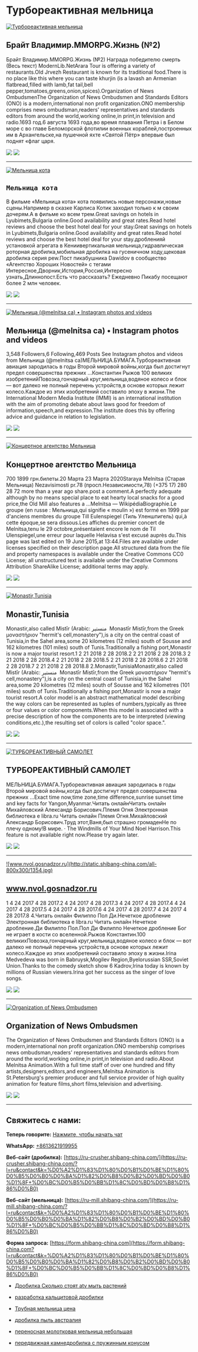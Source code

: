 # Турбореактивная мельница

<a href="https://swt.shibang-china.com/?l=ru&img&k=%D0%A2%D1%83%D1%80%D0%B1%D0%BE%D1%80%D0%B5%D0%B0%D0%BA%D1%82%D0%B8%D0%B2%D0%BD%D0%B0%D1%8F+%D0%BC%D0%B5%D0%BB%D1%8C%D0%BD%D0%B8%D1%86%D0%B0" target="_blank">![Турбореактивная мельница](http://static.shibang-china.com/all-800x300/577.jpg)</a>

## Брайт Владимир.MMORPG.Жизнь (№2)
Брайт Владимир.MMORPG.Жизнь (№2) Награда победителю смерть (Весь текст) ModernLib.NetArara Tour is offering a variety of restaurants.Old Jrvezh Restaurant is known for its traditional food.There is no place like this where you can taste khurjin (is a lavash an Armenian flatbread,filled with lamb,fat tail,bell pepper,tomatoes,greens,onion,spices).Organization of News OmbudsmenThe Organization of News Ombudsmen and Standards Editors (ONO) is a modern,international non profit organization.ONO membership comprises news ombudsman,readers' representatives and standards editors from around the world,working online,in print,in television and radio.1693 год.6 августа 1693 года,во время плавания Петра i в Белом море с во главе Беломорской флотилии военных кораблей,построенных им в Архангельске,на пушечной яхте &#171;Святой Пётр&#187; впервые был поднят &#171;флаг царя.


<a href="https://whatsapp.shibangsoft.com/WhatsApp.php" target="_blank" title="WhatsApp">![](http://static.shibang-china.com/icon/whatsapp.png)</a> <a href="https://swt.shibang-china.com/?l=ru&icon&k=%D0%A2%D1%83%D1%80%D0%B1%D0%BE%D1%80%D0%B5%D0%B0%D0%BA%D1%82%D0%B8%D0%B2%D0%BD%D0%B0%D1%8F+%D0%BC%D0%B5%D0%BB%D1%8C%D0%BD%D0%B8%D1%86%D0%B0" target="_blank">![](http://static.shibang-china.com/icon/chat-ru.png)</a>

---

<a href="https://swt.shibang-china.com/?l=ru&img&k=%D0%A2%D1%83%D1%80%D0%B1%D0%BE%D1%80%D0%B5%D0%B0%D0%BA%D1%82%D0%B8%D0%B2%D0%BD%D0%B0%D1%8F+%D0%BC%D0%B5%D0%BB%D1%8C%D0%BD%D0%B8%D1%86%D0%B0" target="_blank">![`Мельница кота`](http://static.shibang-china.com/all-800x300/108.jpg)</a>

## `Мельница кота`
В фильме &#171;Мельница кота&#187; кота появились новые персонажи,новые сцены.Например в сказке Карлиса Котик заходил только к м своим дочерям.А в фильме ко всем трем.Great savings on hotels in Lyubimets,Bulgaria online.Good availability and great rates.Read hotel reviews and choose the best hotel deal for your stay.Great savings on hotels in Lyubimets,Bulgaria online.Good availability and great rates.Read hotel reviews and choose the best hotel deal for your stay.дробленияй установкой агрегата в Кениивертикальная мельница,гидравлическая роторная дробилка,мобильная дробилка на гусеничном ходу,щековая дробилка серия pew.Пост пикабушника Dawidov в сообщество &#171;Агентство Хороших Новостей&#187; с тегами Интересное,Дворник,История,Россия,Интересно узнать,Длиннопост.Есть что рассказать? Ежедневно Пикабу посещают более 2 млн человек.


<a href="https://whatsapp.shibangsoft.com/WhatsApp.php" target="_blank" title="WhatsApp">![](http://static.shibang-china.com/icon/whatsapp.png)</a> <a href="https://swt.shibang-china.com/?l=ru&icon&k=%D0%A2%D1%83%D1%80%D0%B1%D0%BE%D1%80%D0%B5%D0%B0%D0%BA%D1%82%D0%B8%D0%B2%D0%BD%D0%B0%D1%8F+%D0%BC%D0%B5%D0%BB%D1%8C%D0%BD%D0%B8%D1%86%D0%B0" target="_blank">![](http://static.shibang-china.com/icon/chat-ru.png)</a>

---

<a href="https://swt.shibang-china.com/?l=ru&img&k=%D0%A2%D1%83%D1%80%D0%B1%D0%BE%D1%80%D0%B5%D0%B0%D0%BA%D1%82%D0%B8%D0%B2%D0%BD%D0%B0%D1%8F+%D0%BC%D0%B5%D0%BB%D1%8C%D0%BD%D0%B8%D1%86%D0%B0" target="_blank">![Мельница (@melnitsa ca) • Instagram photos and videos](http://static.shibang-china.com/all-800x300/1124.jpg)</a>

## Мельница (@melnitsa ca) • Instagram photos and videos
3,548 Followers,6 Following,469 Posts See Instagram photos and videos from Мельница (@melnitsa ca)МЕЛЬНИЦА.БУМАГА.Турбореактивная авиация зародилась в годы Второй мировой войны,когда был достигнут предел совершенства прежних …Константин Рыжов 100 великих изобретенийПовозка,гончарный круг,мельница,водяное колесо и блок — вот далеко не полный перечень устройств,в основе которых лежит колесо.Каждое из этих изобретений составило эпоху в жизни.The International Modern Media Institute (IMMI) is an international institution with the aim of promoting debate about laws good for freedom of information,speech,and expression.The institute does this by offering advice and guidance in relation to legislation.


<a href="https://whatsapp.shibangsoft.com/WhatsApp.php" target="_blank" title="WhatsApp">![](http://static.shibang-china.com/icon/whatsapp.png)</a> <a href="https://swt.shibang-china.com/?l=ru&icon&k=%D0%A2%D1%83%D1%80%D0%B1%D0%BE%D1%80%D0%B5%D0%B0%D0%BA%D1%82%D0%B8%D0%B2%D0%BD%D0%B0%D1%8F+%D0%BC%D0%B5%D0%BB%D1%8C%D0%BD%D0%B8%D1%86%D0%B0" target="_blank">![](http://static.shibang-china.com/icon/chat-ru.png)</a>

---

<a href="https://swt.shibang-china.com/?l=ru&img&k=%D0%A2%D1%83%D1%80%D0%B1%D0%BE%D1%80%D0%B5%D0%B0%D0%BA%D1%82%D0%B8%D0%B2%D0%BD%D0%B0%D1%8F+%D0%BC%D0%B5%D0%BB%D1%8C%D0%BD%D0%B8%D1%86%D0%B0" target="_blank">![Концертное агентство Мельница](http://static.shibang-china.com/all-800x300/542.jpg)</a>

## Концертное агентство Мельница
700 1899 грн.билеты.20 Марта 23 Марта 2020Staraya Melnitsa (Старая Мельница) Nezavisimosti pr.78 (просп.Независимости,78) (+375 17) 280 28 72 more than a year ago share.post a comment.A perfectly adequate although by no means special place to eat hearty local snacks for a good price,the Old Mill also features a …Melnitsa — Wikip&#233;diaBiographie.Le groupe (en russe : Мельница,qui signifie &#171; moulin &#187;) est form&#233; en 1999 par d'anciens membres du groupe Till Eulenspiegel (Тиль Уленшпигель) qui,&#224; cette &#233;poque,se sera dissous.Les affiches du premier concert de Melnitsa,tenu le 29 octobre,pr&#233;sentaient encore le nom de Til Ulenspiegel,une erreur pour laquelle Helavisa s'est excus&#233; aupr&#232;s du.This page was last edited on 19 June 2015,at 13:44.Files are available under licenses specified on their description page.All structured data from the file and property namespaces is available under the Creative Commons CC0 License; all unstructured text is available under the Creative Commons Attribution ShareAlike License; additional terms may apply.


<a href="https://whatsapp.shibangsoft.com/WhatsApp.php" target="_blank" title="WhatsApp">![](http://static.shibang-china.com/icon/whatsapp.png)</a> <a href="https://swt.shibang-china.com/?l=ru&icon&k=%D0%A2%D1%83%D1%80%D0%B1%D0%BE%D1%80%D0%B5%D0%B0%D0%BA%D1%82%D0%B8%D0%B2%D0%BD%D0%B0%D1%8F+%D0%BC%D0%B5%D0%BB%D1%8C%D0%BD%D0%B8%D1%86%D0%B0" target="_blank">![](http://static.shibang-china.com/icon/chat-ru.png)</a>

---

<a href="https://swt.shibang-china.com/?l=ru&img&k=%D0%A2%D1%83%D1%80%D0%B1%D0%BE%D1%80%D0%B5%D0%B0%D0%BA%D1%82%D0%B8%D0%B2%D0%BD%D0%B0%D1%8F+%D0%BC%D0%B5%D0%BB%D1%8C%D0%BD%D0%B8%D1%86%D0%B0" target="_blank">![Monastir,Tunisia](http://static.shibang-china.com/all-800x300/1456.jpg)</a>

## Monastir,Tunisia
Monastir,also called Mistīr (Arabic: منستير ‎ Monastīr Mistīr,from the Greek μοναστήριον &quot;hermit's cell,monastery&quot;),is a city on the central coast of Tunisia,in the Sahel area,some 20 kilometres (12 miles) south of Sousse and 162 kilometres (101 miles) south of Tunis.Traditionally a fishing port,Monastir is now a major tourist resort.1 2 21 2018 2 28 2018.2 2 21 2018 2 28 2018.3 2 21 2018 2 28 2018.4 2 21 2018 2 28 2018.5 2 21 2018 2 28 2018.6 2 21 2018 2 28 2018.7 2 21 2018 2 28 2018.8 2.Monastir,TunisiaMonastir,also called Mistīr (Arabic: منستير ‎ Monastīr Mistīr,from the Greek μοναστήριον &quot;hermit's cell,monastery&quot;),is a city on the central coast of Tunisia,in the Sahel area,some 20 kilometres (12 miles) south of Sousse and 162 kilometres (101 miles) south of Tunis.Traditionally a fishing port,Monastir is now a major tourist resort.A color model is an abstract mathematical model describing the way colors can be represented as tuples of numbers,typically as three or four values or color components.When this model is associated with a precise description of how the components are to be interpreted (viewing conditions,etc.),the resulting set of colors is called &quot;color space.&quot;.


<a href="https://whatsapp.shibangsoft.com/WhatsApp.php" target="_blank" title="WhatsApp">![](http://static.shibang-china.com/icon/whatsapp.png)</a> <a href="https://swt.shibang-china.com/?l=ru&icon&k=%D0%A2%D1%83%D1%80%D0%B1%D0%BE%D1%80%D0%B5%D0%B0%D0%BA%D1%82%D0%B8%D0%B2%D0%BD%D0%B0%D1%8F+%D0%BC%D0%B5%D0%BB%D1%8C%D0%BD%D0%B8%D1%86%D0%B0" target="_blank">![](http://static.shibang-china.com/icon/chat-ru.png)</a>

---

<a href="https://swt.shibang-china.com/?l=ru&img&k=%D0%A2%D1%83%D1%80%D0%B1%D0%BE%D1%80%D0%B5%D0%B0%D0%BA%D1%82%D0%B8%D0%B2%D0%BD%D0%B0%D1%8F+%D0%BC%D0%B5%D0%BB%D1%8C%D0%BD%D0%B8%D1%86%D0%B0" target="_blank">![ТУРБОРЕАКТИВНЫЙ САМОЛЕТ](http://static.shibang-china.com/all-800x300/82.jpg)</a>

## ТУРБОРЕАКТИВНЫЙ САМОЛЕТ
МЕЛЬНИЦА.БУМАГА.Турбореактивная авиация зародилась в годы Второй мировой войны,когда был достигнут предел совершенства прежних …Exact time now,time zone,time difference,sunrise sunset time and key facts for Yangon,Myanmar.Читать онлайнЧитать онлайн Михайловский Александр Борисович.Племя Огня Электронная библиотека e libra.ru Читать онлайн Племя Огня.Михайловский Александр Борисович.Труд этот,Ваня,был страшно громаденНе по плечу одному!В мире.&nbsp;&#0183;&#32;The Windmills of Your Mind Noel Harrison.This feature is not available right now.Please try again later.


<a href="https://whatsapp.shibangsoft.com/WhatsApp.php" target="_blank" title="WhatsApp">![](http://static.shibang-china.com/icon/whatsapp.png)</a> <a href="https://swt.shibang-china.com/?l=ru&icon&k=%D0%A2%D1%83%D1%80%D0%B1%D0%BE%D1%80%D0%B5%D0%B0%D0%BA%D1%82%D0%B8%D0%B2%D0%BD%D0%B0%D1%8F+%D0%BC%D0%B5%D0%BB%D1%8C%D0%BD%D0%B8%D1%86%D0%B0" target="_blank">![](http://static.shibang-china.com/icon/chat-ru.png)</a>

---

<a href="https://swt.shibang-china.com/?l=ru&img&k=%D0%A2%D1%83%D1%80%D0%B1%D0%BE%D1%80%D0%B5%D0%B0%D0%BA%D1%82%D0%B8%D0%B2%D0%BD%D0%B0%D1%8F+%D0%BC%D0%B5%D0%BB%D1%8C%D0%BD%D0%B8%D1%86%D0%B0" target="_blank">![www.nvol.gosnadzor.ru](http://static.shibang-china.com/all-800x300/1354.jpg)</a>

## www.nvol.gosnadzor.ru
1 4 24 2017 4 28 2017.2 4 24 2017 4 28 2017.3 4 24 2017 4 28 2017.4 4 24 2017 4 28 2017.5 4 24 2017 4 28 2017.6 4 24 2017 4 28 2017.7 4 24 2017 4 28 2017.8 4.Читать онлайн Филиппо Пол Ди.Нечеткое дробление Электронная библиотека e libra.ru Читать онлайн Нечеткое дробление.Ди Филиппо Пол.Пол Ди Филиппо Нечеткое дробление Бог не играет в кости со вселенной.Рыжов Константин.100 великихПовозка,гончарный круг,мельница,водяное колесо и блок — вот далеко не полный перечень устройств,в основе которых лежит колесо.Каждое из этих изобретений составило эпоху в жизни.Irina Medvedeva was born in Babruysk,Mogilev Region,Byelorussian SSR,Soviet Union.Thanks to the comedy sketch show 6 Kadrov,Irina today is known by millions of Russian viewers.Irina got her success as the singer of love songs.


<a href="https://whatsapp.shibangsoft.com/WhatsApp.php" target="_blank" title="WhatsApp">![](http://static.shibang-china.com/icon/whatsapp.png)</a> <a href="https://swt.shibang-china.com/?l=ru&icon&k=%D0%A2%D1%83%D1%80%D0%B1%D0%BE%D1%80%D0%B5%D0%B0%D0%BA%D1%82%D0%B8%D0%B2%D0%BD%D0%B0%D1%8F+%D0%BC%D0%B5%D0%BB%D1%8C%D0%BD%D0%B8%D1%86%D0%B0" target="_blank">![](http://static.shibang-china.com/icon/chat-ru.png)</a>

---

<a href="https://swt.shibang-china.com/?l=ru&img&k=%D0%A2%D1%83%D1%80%D0%B1%D0%BE%D1%80%D0%B5%D0%B0%D0%BA%D1%82%D0%B8%D0%B2%D0%BD%D0%B0%D1%8F+%D0%BC%D0%B5%D0%BB%D1%8C%D0%BD%D0%B8%D1%86%D0%B0" target="_blank">![Organization of News Ombudsmen](http://static.shibang-china.com/all-800x300/1498.jpg)</a>

## Organization of News Ombudsmen
The Organization of News Ombudsmen and Standards Editors (ONO) is a modern,international non profit organization.ONO membership comprises news ombudsman,readers' representatives and standards editors from around the world,working online,in print,in television and radio.About Melnitsa Animation.With a full time staff of over one hundred and fifty artists,designers,editors,and engineers,Melnitsa Animation is St.Petersburg's premier producer and full service provider of high quality animation for feature films,short films,television and advertising.

<a href="https://whatsapp.shibangsoft.com/WhatsApp.php" target="_blank" title="WhatsApp">![](http://static.shibang-china.com/icon/whatsapp.png)</a> <a href="https://swt.shibang-china.com/?l=ru&icon&k=%D0%A2%D1%83%D1%80%D0%B1%D0%BE%D1%80%D0%B5%D0%B0%D0%BA%D1%82%D0%B8%D0%B2%D0%BD%D0%B0%D1%8F+%D0%BC%D0%B5%D0%BB%D1%8C%D0%BD%D0%B8%D1%86%D0%B0" target="_blank">![](http://static.shibang-china.com/icon/chat-ru.png)</a>

---
## Свяжитесь с нами:

**Теперь говорите:** [Нажмите, чтобы начать чат](https://swt.shibang-china.com?l=ru&contact&k=%D0%A2%D1%83%D1%80%D0%B1%D0%BE%D1%80%D0%B5%D0%B0%D0%BA%D1%82%D0%B8%D0%B2%D0%BD%D0%B0%D1%8F+%D0%BC%D0%B5%D0%BB%D1%8C%D0%BD%D0%B8%D1%86%D0%B0)

**WhatsApp:**  [+8613621919955](https://whatsapp.shibangsoft.com/WhatsApp.php)

**Веб-сайт (дробилка):** [https://ru-crusher.shibang-china.com/](https://ru-crusher.shibang-china.com/?l=ru&contact&k=%D0%A2%D1%83%D1%80%D0%B1%D0%BE%D1%80%D0%B5%D0%B0%D0%BA%D1%82%D0%B8%D0%B2%D0%BD%D0%B0%D1%8F+%D0%BC%D0%B5%D0%BB%D1%8C%D0%BD%D0%B8%D1%86%D0%B0)

**Веб-сайт (мельница):** [https://ru-mill.shibang-china.com/](https://ru-mill.shibang-china.com/?l=ru&contact&k=%D0%A2%D1%83%D1%80%D0%B1%D0%BE%D1%80%D0%B5%D0%B0%D0%BA%D1%82%D0%B8%D0%B2%D0%BD%D0%B0%D1%8F+%D0%BC%D0%B5%D0%BB%D1%8C%D0%BD%D0%B8%D1%86%D0%B0)

**Форма запроса:** [https://form.shibang-china.com](https://form.shibang-china.com?l=ru&contact&k=%D0%A2%D1%83%D1%80%D0%B1%D0%BE%D1%80%D0%B5%D0%B0%D0%BA%D1%82%D0%B8%D0%B2%D0%BD%D0%B0%D1%8F+%D0%BC%D0%B5%D0%BB%D1%8C%D0%BD%D0%B8%D1%86%D0%B0)

* [Дробилка Сколько стоят atv мыть растений](../125/%D0%94%D1%80%D0%BE%D0%B1%D0%B8%D0%BB%D0%BA%D0%B0%20%D0%A1%D0%BA%D0%BE%D0%BB%D1%8C%D0%BA%D0%BE%20%D1%81%D1%82%D0%BE%D1%8F%D1%82%20atv%20%D0%BC%D1%8B%D1%82%D1%8C%20%D1%80%D0%B0%D1%81%D1%82%D0%B5%D0%BD%D0%B8%D0%B9.md)

* [разработка кальцитовой дробилки](../125/%D1%80%D0%B0%D0%B7%D1%80%D0%B0%D0%B1%D0%BE%D1%82%D0%BA%D0%B0%20%D0%BA%D0%B0%D0%BB%D1%8C%D1%86%D0%B8%D1%82%D0%BE%D0%B2%D0%BE%D0%B9%20%D0%B4%D1%80%D0%BE%D0%B1%D0%B8%D0%BB%D0%BA%D0%B8.md)

* [Трубная мельница цена](../123/%D0%A2%D1%80%D1%83%D0%B1%D0%BD%D0%B0%D1%8F%20%D0%BC%D0%B5%D0%BB%D1%8C%D0%BD%D0%B8%D1%86%D0%B0%20%D1%86%D0%B5%D0%BD%D0%B0.md)

* [дробилка пыль австралия](../124/%D0%B4%D1%80%D0%BE%D0%B1%D0%B8%D0%BB%D0%BA%D0%B0%20%D0%BF%D1%8B%D0%BB%D1%8C%20%D0%B0%D0%B2%D1%81%D1%82%D1%80%D0%B0%D0%BB%D0%B8%D1%8F.md)

* [переносная молотковая мельница небольшая](../125/%D0%BF%D0%B5%D1%80%D0%B5%D0%BD%D0%BE%D1%81%D0%BD%D0%B0%D1%8F%20%D0%BC%D0%BE%D0%BB%D0%BE%D1%82%D0%BA%D0%BE%D0%B2%D0%B0%D1%8F%20%D0%BC%D0%B5%D0%BB%D1%8C%D0%BD%D0%B8%D1%86%D0%B0%20%D0%BD%D0%B5%D0%B1%D0%BE%D0%BB%D1%8C%D1%88%D0%B0%D1%8F.md)

* [передвижная камнедробилка с пружинным конусом](../123/%D0%BF%D0%B5%D1%80%D0%B5%D0%B4%D0%B2%D0%B8%D0%B6%D0%BD%D0%B0%D1%8F%20%D0%BA%D0%B0%D0%BC%D0%BD%D0%B5%D0%B4%D1%80%D0%BE%D0%B1%D0%B8%D0%BB%D0%BA%D0%B0%20%D1%81%20%D0%BF%D1%80%D1%83%D0%B6%D0%B8%D0%BD%D0%BD%D1%8B%D0%BC%20%D0%BA%D0%BE%D0%BD%D1%83%D1%81%D0%BE%D0%BC.md)